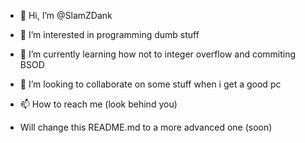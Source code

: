 - 👋 Hi, I’m @SlamZDank
- 👀 I’m interested in programming dumb stuff
- 🌱 I’m currently learning how not to integer overflow and commiting BSOD
- 💞️ I’m looking to collaborate on some stuff when i get a good pc
- 📫 How to reach me (look behind you)


- Will change this README.md to a more advanced one (soon)

<!---
Removing this cringe!
--->

